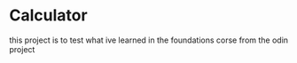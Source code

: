 # Calculator

this project is to test what ive learned in the foundations corse from 
the odin project